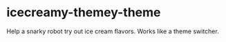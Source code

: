 # icecreamy-themey-theme
Help a snarky robot try out ice cream flavors. Works like a theme switcher.
